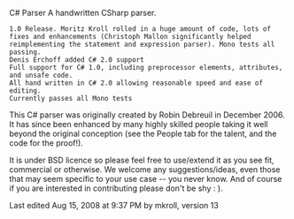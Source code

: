 C# Parser
A handwritten CSharp parser.

    1.0 Release. Moritz Kroll rolled in a huge amount of code, lots of fixes and enhancements (Christoph Mallon significantly helped reimplementing the statement and expression parser). Mono tests all passing.
    Denis Erchoff added C# 2.0 support
    Full support for C# 1.0, including preprocessor elements, attributes, and unsafe code.
    All hand written in C# 2.0 allowing reasonable speed and ease of editing.
    Currently passes all Mono tests


This C# parser was originally created by Robin Debreuil in December 2006. It has since been enhanced by many highly skilled people taking it well beyond the original conception (see the People tab for the talent, and the code for the proof!).

It is under BSD licence so please feel free to use/extend it as you see fit, commercial or otherwise. We welcome any suggestions/ideas, even those that may seem specific to your use case -- you never know. And of course if you are interested in contributing please don't be shy : ).

Last edited Aug 15, 2008 at 9:37 PM by mkroll, version 13
